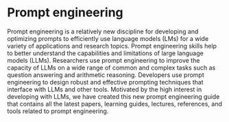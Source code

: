 # Prompt engineering
Prompt engineering is a relatively new discipline for developing and optimizing prompts to efficiently use language models (LMs) for a wide variety of applications and research topics. Prompt engineering skills help to better understand the capabilities and limitations of large language models (LLMs). Researchers use prompt engineering to improve the capacity of LLMs on a wide range of common and complex tasks such as question answering and arithmetic reasoning. Developers use prompt engineering to design robust and effective prompting techniques that interface with LLMs and other tools.  Motivated by the high interest in developing with LLMs, we have created this new prompt engineering guide that contains all the latest papers, learning guides, lectures, references, and tools related to prompt engineering.
